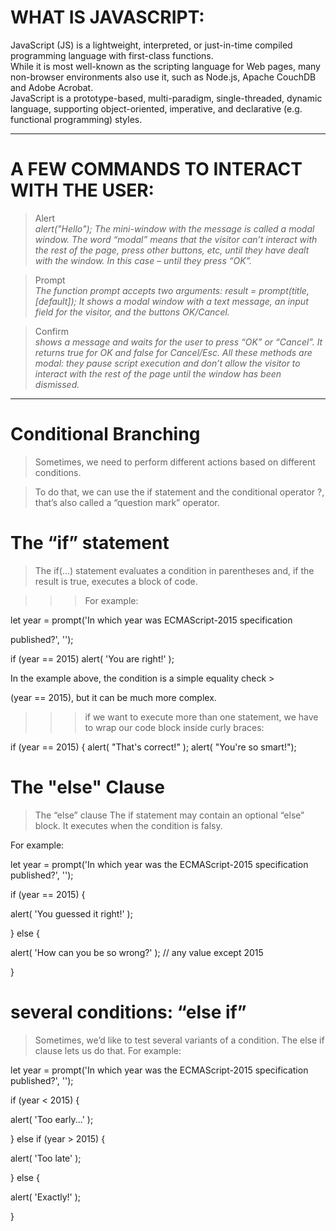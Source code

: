 # WHAT IS JAVASCRIPT:
JavaScript (JS) is a lightweight, interpreted, or just-in-time compiled programming language with first-class functions.<br> While it is most well-known as the scripting language for Web pages, many non-browser environments also use it, such as Node.js, Apache CouchDB and Adobe Acrobat.<br> JavaScript is a prototype-based, multi-paradigm, single-threaded, dynamic language, supporting object-oriented, imperative, and declarative (e.g. functional programming) styles.
<hr>
 
<h1>
A FEW COMMANDS TO INTERACT WITH THE USER:</h1>

 >Alert<br>
 *alert("Hello");
The mini-window with the message is called a modal window. The word “modal” means that the visitor can’t interact with the rest of the page, press other buttons, etc, until they have dealt with the window. In this case – until they press “OK”.*

   >Prompt<br>
   *The function prompt accepts two arguments:
    result = prompt(title, [default]);
    It shows a modal window with a text message, an input field for the visitor, and the buttons OK/Cancel.*

   >Confirm<br>
      *shows a message and waits for the user to press “OK” or “Cancel”. It returns true for OK and false for Cancel/Esc.
       All these methods are modal: they pause script execution and don’t allow the visitor to interact with the rest of the page until the window has been dismissed.*

<hr>

<h1>
Conditional Branching
</h1>
<vr>

>Sometimes, we need to perform different actions based on different conditions.

>To do that, we can use the if statement and the conditional operator ?, that’s also called a “question mark” operator.

<h1>The “if” statement</h1>

>The if(...) statement evaluates a condition in parentheses and, if the result is 
true, executes a block of code.

<vr>

 
>>>For example:

let year = prompt('In which year was ECMAScript-2015 specification 

published?', '');


if (year == 2015) alert( 'You are right!' );

In the example above, the condition is a simple equality check > 

(year == 2015), but it can be much more complex.

>>>if we want to execute more than one statement, we have to wrap our code block inside curly braces:

if (year == 2015) {
  alert( "That's correct!" );
  alert( "You're so smart!");
 


<h1>
</h1>
<h1>
The "else" Clause
</h1>

>The “else” clause
The if statement may contain an optional “else” block. It executes when the condition is falsy.

For example:

let year = prompt('In which year was the ECMAScript-2015 specification published?', '');

if (year == 2015) {

  alert( 'You guessed it right!' );

} else {

  alert( 'How can you be so wrong?' ); // any value except 2015

}

<h1></h1>
<h1>several conditions: “else if”</h1>

>Sometimes, we’d like to test several variants of a condition. The else if clause lets us do that.
For example:

let year = prompt('In which year was the ECMAScript-2015 specification published?', '');

if (year < 2015) {

  alert( 'Too early...' );

} else if (year > 2015) {
 
  alert( 'Too late' );

} else {
 
  alert( 'Exactly!' );

}
